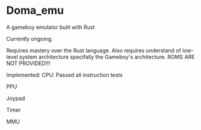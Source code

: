 # Doma_emu
A gameboy emulator built with Rust

Currently ongoing.

Requires mastery over the Rust language. Also requires understand of low-level system architecture specifally the Gameboy's architecture.
ROMS ARE NOT PROVIDED!!!

Implemented:
CPU: Passed all instruction tests

PPU

Joypad

Timer

MMU
